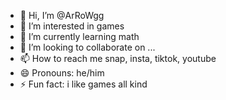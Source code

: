 - 👋 Hi, I’m @ArRoWgg
- 👀 I’m interested in games
- 🌱 I’m currently learning math
- 💞️ I’m looking to collaborate on ...
- 📫 How to reach me snap, insta, tiktok, youtube
- 😄 Pronouns: he/him
- ⚡ Fun fact: i like games all kind

<!---
ArRoWgg/ArRoWgg is a ✨ special ✨ repository because its `README.md` (this file) appears on your GitHub profile.
You can click the Preview link to take a look at your changes.
--->
